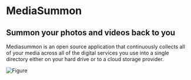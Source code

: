 # MediaSummon
## Summon your photos and videos back to you

Mediasummon is an open source application that continuously collects all of
your media across all of the digital services you use into a single directory
either on your hard drive or to a cloud storage provider.

![Figure](../blob/master/admin/static/design/Figure.png?raw=true)